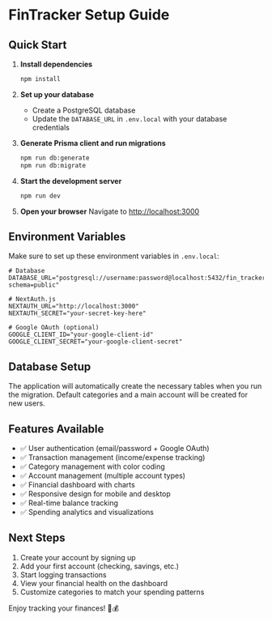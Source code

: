 # FinTracker Setup Guide

## Quick Start

1. **Install dependencies**
   ```bash
   npm install
   ```

2. **Set up your database**
   - Create a PostgreSQL database
   - Update the `DATABASE_URL` in `.env.local` with your database credentials

3. **Generate Prisma client and run migrations**
   ```bash
   npm run db:generate
   npm run db:migrate
   ```

4. **Start the development server**
   ```bash
   npm run dev
   ```

5. **Open your browser**
   Navigate to [http://localhost:3000](http://localhost:3000)

## Environment Variables

Make sure to set up these environment variables in `.env.local`:

```env
# Database
DATABASE_URL="postgresql://username:password@localhost:5432/fin_tracker?schema=public"

# NextAuth.js
NEXTAUTH_URL="http://localhost:3000"
NEXTAUTH_SECRET="your-secret-key-here"

# Google OAuth (optional)
GOOGLE_CLIENT_ID="your-google-client-id"
GOOGLE_CLIENT_SECRET="your-google-client-secret"
```

## Database Setup

The application will automatically create the necessary tables when you run the migration. Default categories and a main account will be created for new users.

## Features Available

- ✅ User authentication (email/password + Google OAuth)
- ✅ Transaction management (income/expense tracking)
- ✅ Category management with color coding
- ✅ Account management (multiple account types)
- ✅ Financial dashboard with charts
- ✅ Responsive design for mobile and desktop
- ✅ Real-time balance tracking
- ✅ Spending analytics and visualizations

## Next Steps

1. Create your account by signing up
2. Add your first account (checking, savings, etc.)
3. Start logging transactions
4. View your financial health on the dashboard
5. Customize categories to match your spending patterns

Enjoy tracking your finances! 🐷💰
